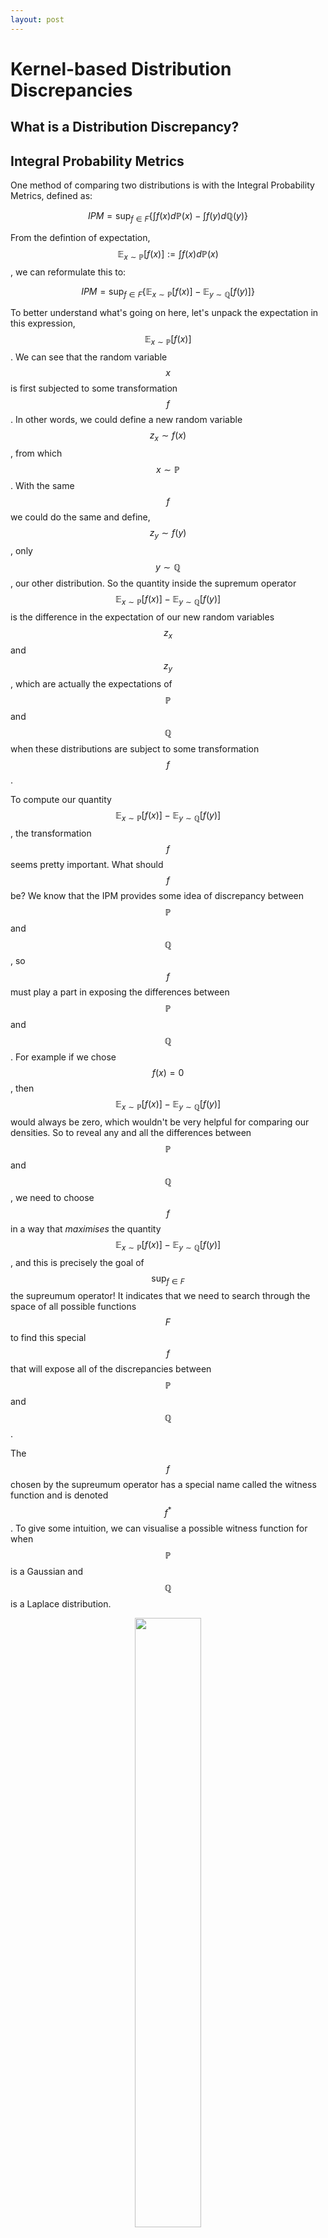 ```yaml
---
layout: post
---
```


# Kernel-based Distribution Discrepancies

## What is a Distribution Discrepancy?


## Integral Probability Metrics

One method of comparing two distributions is with the Integral Probability Metrics, defined as:

$$IPM = \sup_{f\in F} \{ \int f(x) d \mathbb{P}(x)-\int f(y) d \mathbb{Q}(y) \}$$

From the defintion of expectation, $$\mathbb{E}_{x \sim \mathbb{P}}[f(x)] := \int f(x)d\mathbb{P}(x)$$, we can reformulate this to:

$$IPM = \sup_{f\in F} \{ \mathbb{E}_{x \sim \mathbb{P}}[f(x)] - \mathbb{E}_{y \sim \mathbb{Q}}[f(y)] \}$$

To better understand what's going on here, let's unpack the expectation in this expression, $$\mathbb{E}_{x \sim \mathbb{P}}[f(x)]$$. We can see that the random variable $$x$$ is first subjected to some transformation $$f$$ . In other words, we could define a new random variable $$z_x \sim f(x)$$ , from which $$x \sim \mathbb{P}$$ . With the same $$f$$ we could do the same and define, $$z_y \sim f(y)$$ , only $$y \sim \mathbb{Q}$$ , our other distribution. So the quantity inside the supremum operator $$\mathbb{E}_{x \sim \mathbb{P}}[f(x)] - \mathbb{E}_{y \sim \mathbb{Q}}[f(y)]$$ is the difference in the expectation of our new random variables $$z_x$$ and $$z_y$$ , which are actually the expectations of $$\mathbb{P}$$ and $$\mathbb{Q}$$ when these distributions are subject to some transformation $$f$$ .

To compute our quantity $$\mathbb{E}_{x \sim \mathbb{P}}[f(x)] - \mathbb{E}_{y \sim \mathbb{Q}}[f(y)]$$, the transformation $$f$$ seems pretty important. What should $$f$$ be? We know that the IPM provides some idea of discrepancy between $$\mathbb{P}$$ and $$\mathbb{Q}$$, so $$f$$ must play a part in exposing the differences between  $$\mathbb{P}$$ and $$\mathbb{Q}$$. For example if we chose $$f(x) = 0$$, then $$\mathbb{E}_{x \sim \mathbb{P}}[f(x)] - \mathbb{E}_{y \sim \mathbb{Q}}[f(y)]$$ would always be zero, which wouldn't be very helpful for comparing our densities. So to reveal any and all the differences between $$\mathbb{P}$$ and $$\mathbb{Q}$$, we need to choose $$f$$ in a way that *maximises* the quantity $$\mathbb{E}_{x \sim \mathbb{P}}[f(x)] - \mathbb{E}_{y \sim \mathbb{Q}}[f(y)]$$, and this is precisely the goal of $$\sup_{f\in F}$$ the supreumum operator! It indicates that we need to search through the space of all possible functions $$F$$ to find this special $$f$$ that will expose all of the discrepancies between $$\mathbb{P}$$ and $$\mathbb{Q}$$.

The $$f$$ chosen by the supreumum operator has a special name called the witness function and is denoted $$f^*$$. To give some intuition, we can visualise a possible witness function for when $$\mathbb{P}$$ is a Gaussian and $$\mathbb{Q}$$ is a Laplace distribution. 

<figure class="image" align="center">
  <img src="kernel-based-distribution-discrepancies/ipm_witness_function_example.png" width="50%">
  <figcaption>A possible witness function comparing a Gaussian and Laplace Distribution</figcaption>
</figure>


The witness function exposes the differences between the two distributions. In the figure above, the locations where $$f(x)=0$$ correspond to locations where $$p(x) = q(x)$$. Moreover, when $$p(x) > q(x)$$, $$f(x) > 0$$ and the same vice versa. This means that the transformations of $$\mathbb{P}$$ and $$\mathbb{Q}$$ under $$f^*$$ will ensure a non-zero IPM indicating that $$\mathbb{P} \neq \mathbb{Q}$$.

So far we've developed some intution for the IPM definition, in particular the purpose of the transformation $$f$$. This seem like a promising approach to calculating a distribution discrepancy but we might be asking, *how exactly do we evaluate this supremum?* I mentioned for the figure above that it was only a possible witness function and this because computing the actual IPM would require a to search through *all* possible functions $$F$$ to find our actual witness function. As you might imagine, this is not an easy task.

## Maximum Mean Discrepancy

Because the kernels associated with our RKHS are in the form of expectations, from which we want to maximise their discrepancy, this formulation of the IPM is known as the Maximum Mean Discrepancy (MMD). We can define:

$$MMD = \sup_{||f||_H \leq 1 } \{ \int f(x) d \mathbb{P}(x)-\int f(y) d \mathbb{Q}(y) \}$$

where our function space is restricted to the unit ball of our chosen RKHS.

<!-- Let's unpack our new restriction on $$||f|| \leq 1$$. The norm of a function is defined as:

$$||f|| := \sup \{\frac{||f(x)||}{||x||} : x \in X, x \neq 0\}$$

In other words, our restriction states that the largest possible scaling of $$x$$ by $$f$$ must not exceed one. -->

It can be shown that:

$$MMD^2 =  \mathbb{E}_{X, \tilde{X} \sim \mathbb{P}}[k(X,\tilde{X})]-2\mathbb{E}_{X \sim \mathbb{P},Y \sim \mathbb{Q}}[k(X,Y)]+\mathbb{E}_{Y, \tilde{Y} \sim \mathbb{Q}}[k(Y,\tilde{Y})]$$ where $$k$$ is a kernel associated with the chosen RKHS (see [here](###MMD-Derivation) for the derivation).

An unbiased estimate of MMD:
$$\hat{MMD}^2 = \frac{1}{m(m-1)}\sum_{i=1}^{m}\sum_{j\neq i}^{m}k(x_i, x_j)+\frac{1}{n(n-1)}\sum_{i=1}^{n}\sum_{j\neq i}^{n}k(y_i, y_j)-\frac{2}{mn}\sum_{i=1}^{m}\sum_{j=1}^{n}k(x_i, y_j)$$


<!-- ## Polynomial Kernels

Here we compare samples from normal distributions of the same mean but different covariances. We can see that for kernels of degree one, the MMD values do not change significantly despite the distributions being compared having different variances.  This is because a linear kernel retains only the first moments of the distributions. However, as we increase the degree of the polynomial kernel, higher moments of the distribution are retained by the kernel mean embedding, and the differences in covariances is reflected in the MMD.

![Figure 1](kernel-based-distribution-discrepancies/mmd_polynomial_kernels_covariance_shift.png)

On the other hand, when shifting the mean of the distribution, all polynomial kernels will pick this up as this shift changes the first moment of the distribution. 

![Figure 1](kernel-based-distribution-discrepancies/mmd_polynomial_kernels_mean_shift.png)


This motivates the intuition for using an exponential type kernel, which when decomposed, is the power series. By incoporating all possible moments of the signal (distribution), the kernel can be interpreted as a transformation into the Fourier domain. As a Fourier type transform, this also ensures that the kernel is injective (i.e. there is no information loss), maintaining the property $$k(X,Y)=0 \Leftrightarrow X = Y$$. -->


### MNIST: The MMD

A property of the MMD is that it only requires samples from $$\mathbb{P}$$ and $$\mathbb{Q}$$. In other words, we don't need to know their underlying distributions! This can be particularly useful when we aren't read to make any assumptions about the generating process of a dataset. As an example, we can compare images from the MNIST dataset to quantify the discrepancy between digits.

We can visualise a heatmap of the MMDs for samples from different digits. 

<figure class="image" align="center">
  <img src="kernel-based-distribution-discrepancies/mnist_mmd_digit_comparison.png" width="50%">
  <figcaption>MNIST MMD Digit Comparison</figcaption>
</figure>

Samples from the same digit have much lower MMDs (the diagonal). We can see higher MMDs when comparing digits that are not as similar when written, such as 0 and 1. On the hand, more similar digits like 7 and 9 have lower MMDs, indicating that the distribution of 7 and 9 must be quite similar. It's incredible that we can quantify the discrepancy between these distributions entirely from their samples.

### MNIST: Choosing a better Kernel

A gif of kernel vs heatmap

### What if we already know $$\mathbb{P}$$?

The MNIST example showed us how useful the MMD can be when both $$\mathbb{P}$$ and $$\mathbb{Q}$$ are unknown distributions. But what if we already know the pdf of one of the distributions? In this case, sampling from the known pdf would seem like an inefficient way to calculate a discrepancy. Consider an experiment where we increase the number of samples from $$\mathbb{P}$$:

<figure class="image" align="center">
  <img src="kernel-based-distribution-discrepancies/mmd_approximates_ksd.png" width="50%">
  <figcaption>The MMD is a numerical estimate of the KSD</figcaption>
</figure>

We can see that as we increase the number of samples from $$\mathbb{P}$$, the MMD converges to a limit. This is the Kernel Stein Discrepancy of $$\mathbb{P}$$ and $$\mathbb{Q}$$. When the density function of $$\mathbb{P}$$ is known, the KSD provides a closed-formed expression for our MMD. This makes our discrepancy calculation exact, instead of numerically approximated with $$\mathbb{P}$$ samples. It also eliminates the tedious process of sampling $$\mathbb{P}$$. We will explore the KSD in detail in the next section!

## Kernel Stein Discrepancies

As we saw in the last section, the KSD computes the descrepancy between a known distribution density and an unknown density that we might only be able to sample from. Before introducing the KSD let's look at the Stein Kernel, $$k_{\mathbb{P}}$$, a special kernel formulation.

### Stein Kernels

A Stein kernel is defined as:

$$k_{\mathbb{P}}(x, y) = \nabla_x \log {p}(x)^T \nabla_x \log {p}(y)^T k(x, y) 
+ \nabla_x \log {p}(y)^T \nabla_x k(x, y)
+ \nabla_x \log {p}(x)^T \nabla_y k(x, y)
+ \langle \nabla_x k(x, \cdot), \nabla_y k(\cdot, y) \rangle$$

where $$p(x)$$ is the density function of a distribution $$\mathbb{P}$$ and $$k(x,y)$$ can be any kernel function, such as the Gaussian kernel we've looked at before.

The quantity $$\langle \nabla_x k(x, \cdot), \nabla_y k(\cdot, y) \rangle$$ can be expanded to:

$$\langle \nabla_x k(x, \cdot), \nabla_y k(\cdot, y) \rangle = \sum_{i=1}^d \frac{\partial k(x,y)}{\partial x_i \partial y_i} = Tr(\nabla_x \nabla_y k(x, y))$$

The Stein kernel may seem like a more complicated expression than the kernels that we've looked at before, but it also has a very special and simple property. For any $$x \in \mathbb{R}^d$$:

$$\mathbb{E}_{X \sim \mathbb{P}}[k_{\mathbb{P}}(X, x)] = 0$$

In other words, the density $$Z \sim k_{\mathbb{P}}(X, x)$$ where $$X \sim \mathbb{P}$$ and $$x$$ is any vector of real numbers, has an expectation of zero! 

It can also be proved that for any $$x \in \mathbb{R}^d$$:

$$\mathbb{E}_{X \sim \mathbb{P}}[k_{\mathbb{P}}(X, x)] = 0 \Leftrightarrow X \sim \mathbb{P}$$

This means that $$k_{\mathbb{P}}$$ can *uniquely* identify when samples from an unknown distribution exactly match the distribution embedded in the Stein kernel! To convince ourselves of this fact, we can show this with a small experiment:

    Construct k_p, a Stein kernel with distribution P_0 
    For distribution P_i in distributions P_0, P_1, ..., P_N:
        For K trials:
            Generate M samples from P_i
            Calculate E[k_p(X, 0)]

<figure class="image" align="center">
  <img src="kernel-based-distribution-discrepancies/stein_kernel_expectation.png" width="100%">
  <figcaption>Density comparison of Stein Kernels</figcaption>
</figure>

We can see that $$\mathbb{E}[k_{\mathbb{P}}(X, x)] = 0$$ only for the density where $$X \sim \mathbb{P}_0$$. All other densities of $$k_{\mathbb{P}}(X, x)$$ have non-zero expectations.

### The Kernel Stein Discrepancy

Given the properties of the Stein kernel, we might see how it could be helpful for formulating the Kernel Stein Discrepancy. To do this, let's first recall our MMD formulation from before:

$$MMD^2 =  \mathbb{E}_{X, \tilde{X} \sim \mathbb{P}}[k(X,\tilde{X})]-2\mathbb{E}_{X \sim \mathbb{P},Y \sim \mathbb{Q}}[k(X,Y)]+\mathbb{E}_{Y, \tilde{Y} \sim \mathbb{Q}}[k(Y,\tilde{Y})]$$

So far, we've computed the MMD with a few different kernel functions. What happens if we use our new Stein kernel, $$k_{\mathbb{P}}$$? 

$$MMD_{k_{\mathbb{P}}}^2 =  \mathbb{E}_{X, \tilde{X} \sim \mathbb{P}}[k_{\mathbb{P}}(X,\tilde{X})]-2\mathbb{E}_{X \sim \mathbb{P},Y \sim \mathbb{Q}}[k_{\mathbb{P}}(X,Y)]+\mathbb{E}_{Y, \tilde{Y} \sim \mathbb{Q}}[k_{\mathbb{P}}(Y,\tilde{Y})]$$

We've just showed that $$\mathbb{E}_{X \sim \mathbb{P}}[k_{\mathbb{P}}(X, x)] = 0$$ for all $$x \in R^d$$. This means that the first and second terms of our MMD, $$\mathbb{E}_{X, \tilde{X} \sim \mathbb{P}}[k_{\mathbb{P}}(X,\tilde{X})]$$ and $$\mathbb{E}_{X \sim \mathbb{P},Y \sim \mathbb{Q}}[k_{\mathbb{P}}(X,Y)]$$, should both be zero! So we'd be left with:

$$MMD_{k_{\mathbb{P}}}^2 =  \mathbb{E}_{Y, \tilde{Y} \sim \mathbb{Q}}[k_{\mathbb{P}}(Y,\tilde{Y})]$$

exactly the equation for the KSD!

$$KSD^2 = \mathbb{E}_{X, \tilde{X} \sim \mathbb{Q}}[k_{\mathbb{P}}(X, \tilde{X})]$$

The KSD can be derived from the MMD using a Stein Kernel. But it's important to note that the KSD doesn't include any terms involving $$X \sim \mathbb{P}$$. This shows us how the KSD only uses samples from $$\mathbb{Q}$$. We can visualise this by using the same Stein kernel for both the KSD and MMD, increasing the number of samples for $$\mathbb{P}$$ will result in the MMD approaching the KSD. 

If we ever need to compare a set of samples $$X \sim \mathbb{Q}$$ to a known distribution, it makes more sense to use the KSD. It incorporates the full $$\mathbb{P}$$ distribution within its formulation, whereas for the MMD, only a  finite number of samples from $$\mathbb{P}$$ are included in the calculation.

<!-- To explore this, we will draw varying number of samples from $$\mathbb{P}$$ and $$\mathbb{Q}$$ for $$K$$ trials, for which we will compute mean KSD and MMD values for comparison.

For notation:

$$X^{m}_i \sim \mathbb{P}$$ 

a set of $$m$$ samples drawn from $$\mathbb{P}$$ for the $$i$$th trial.

$$Y^{n}_j \sim \mathbb{Q}$$ 

a set of $$n$$ samples drawn from $$\mathbb{Q}$$ for the $$j$$th trial.

$$KSD^n_j = ksd(Y^{n}_j)$$

the KSD computed using $$Y^{n}_j \sim \mathbb{Q}$$.


$$MMD^{m, n}_{i, j} = mmd(X^{m}_i, Y^{n}_j)$$

the MMD computed using $$X^{m}_i \sim \mathbb{P}$$ and $$Y^{n}_j \sim \mathbb{Q}$$. -->

First, to show that the MMD converges to the KSD, we will compute the mean absolute difference:

$$d^{m, n} = \frac{1}{K} \sum_i^N |KSD^n_i - MMD^{m, n}_{i, i}|$$

where the MMD has $$m$$ samples to approximate $$\mathbb{P}$$ to calculate the discrepancy with $$n$$ samples of $$\mathbb{Q}$$. This is compared to the KSD, which incorporates the closed form of $$\mathbb{P}$$ to calculate the discrepancy with the same $$n$$ samples of $$\mathbb{Q}$$. 

<figure class="image" align="center">
  <img src="kernel-based-distribution-discrepancies/ksd_vs_mmd_mean_absolute_difference.png" width="80%">
  <figcaption> </figcaption>
</figure>

As we can see, by increasing both $$m$$ and $$n$$, $$d^{m, n}$$ approaches zero, meaning that each $$MMD^{m, n}_{i, i}$$ approaches its corresponding $$KSD^n_i$$.

We can further visualise this by plotting individual trials of samples, showing $$MMD^{m, n}_{i, i}$$ with its corresponding $$KSD^n_i$$.

<figure class="image" align="center">
  <img src="kernel-based-distribution-discrepancies/ksd_vs_mmd_per_trial.png" width="100%">
  <figcaption> </figcaption>
</figure>


We see that for each pair of $$MMD^{m, n}_{i, i}$$ and $$KSD^n_i$$, the MMD plots approach the KSD plot as we increase the number of samples of $$\mathbb{P}$$. The MMD obtains a better approximation of $$\mathbb{P}$$ and approaches the closed form solution of the KSD.

<!-- We can also plot the mean MMD values with mean KSD values. The mean MMD is computed by:

$$MMD^{m, n} = \frac{1}{K}\sum_i^K MMD^{m, n}_{i, i}$$

That is, MMDs are only included where each sample from $$\mathbb{P}$$ has a unique sample from $$\mathbb{Q}$$ (i.e. from the same $$i^{th}$$ trial).

![Figure 1](kernel-based-distribution-discrepancies/mean_ksd_vs_mean_mmd.png)

We can see that the MMD plots converge to the KSD plot, which in turn converges to zero as we increase the number of Q samples. 

## KSD Definition

Finally, we can define the Kernel Stein Discrepancy (KSD):

$$KSD_k^2[\mathbb{Q}, T, G_k] = \mathbb{E}_{X, \tilde{X} \sim \mathbb{Q}}[k_{\mathbb{P}}(X, \tilde{X})]$$

Moreover, the unbiased estimate:

$$\hat{KSD}_k^2[Q_n, T, G_k] = \frac{1}{n(n-1)} \sum_{i=1}^n \sum_{j\neq i}^n k_{\mathbb{P}}(x_i, x_j)$$

where $$x_k \sim \mathbb{Q}$$ for $$k=1,...,n$$

We can observe the KSD's behaviour as we shift the mean or scale the covariance of $$\mathbb{Q}$$:

![Figure 1](kernel-based-distribution-discrepancies/ksd_mean_covariance_shift.png)  -->

### Visualising Stein Kernels

We can visualise the kernel with respect to its different parameters:


<figure class="image" align="center">
  <img src="kernel-based-distribution-discrepancies/kernel_dist_vs_base_kernel_params.png" width="100%">
  <figcaption>Stein Kernels for different base distributions</figcaption>
</figure>

We can also visually compare the Stein Kernels across different seed kernels.

<figure class="image" align="center">
  <img src="kernel-based-distribution-discrepancies/kernel_dist_vs_base_kernel_type.png" width="100%">
  <figcaption>Stein Kernels for different base kernels</figcaption>
</figure>

### Stein Kernel vs KSD 

<figure class="image" align="center">
  <img src="kernel-based-distribution-discrepancies/base_kernel_param_vs_ksd.gif" width="100%">
  <figcaption>Stein Kernels for different base kernels</figcaption>
</figure>

  <!-- <img src="/Users/jameswu/repositories/jswu18.github.io/blogs/kernel-based-distribution-discrepancies/kernel-based-distribution-discrepancies/base_kernel_param_vs_ksd.gif"  -->

<!-- ![Alt Text](Users/jameswu/repositories/jswu18.github.io/blogs/kernel-based-distribution-discrepancies/kernel-based-distribution-discrepancies/base_kernel_param_vs_ksd.gif) -->

<!-- 
## $$\mathbb{P}$$ Distributions

To begin, we need to define a known distribution. We assume the distribution is of the form:

$$p(x; \theta) = \frac{1}{z(\theta)}\tilde{p}(x)$$

where $$\theta$$ are the parameters of the distribution

### Multi-Variate Gaussian

As an example, we will use the multi-variate Gaussian:

$$p(x) = p(x; \mu, \Sigma) = \frac{1}{(2\pi)^{n/2}|\Sigma|^{1/2}} \exp(-\frac{1}{2}(x-\mu)^T \Sigma^{-1}(x-\mu))$$

where:

$$\tilde{p}(x) = \exp(-\frac{1}{2}(x-\mu)^T \Sigma^{-1}(x-\mu))$$

and 

$$z(\theta) = (2\pi)^{n/2}|\Sigma|^{1/2}$$

We can derive:

$$\log {p}(x) = -\frac{1}{2}(x-\mu)^T \Sigma^{-1}(x-\mu) - \log (z(\theta))$$

and

$$\nabla_x \log {p}(x) = - \Sigma^{-1} (x-\mu)$$

The quantity $$\nabla_x \log {p}(x)$$ is also known as the score of $$p(x)$$. -->



## Appendix 
### MMD Derivation

Starting with the IPM definition:

$$IMP = \sup_{f\in F} \{ \int f(x) d \mathbb{P}(x)-\int f(y) d \mathbb{Q}(y) \}$$

For the MMD we choose $$F:= \{||f||_H \leq 1 \}$$:

$$MMD^2 = \left[ \sup_{||f||\leq 1} \{ \int f(x) d \mathbb{P}(x)-\int f(y) d \mathbb{Q}(y) \} \right]^2$$

Given that $$\mathbb{E}_{x \sim \mathbb{P}}[f(x)] = \langle f, \mu_{\mathbb{P}}\rangle_H$$ and $$\mathbb{E}_{x \sim \mathbb{P}}[f(x)] := \int f(x)d\mathbb{P}(x)$$, we can substitute:

$$MMD^2 = \left[ \sup_{||f||\leq 1} \{ \langle f, \mu_{\mathbb{P}}\rangle_H-\langle f, \mu_{\mathbb{Q}}\rangle_H \} \right]^2$$

and by linearity,

$$MMD^2 = \left[ \sup_{||f||\leq 1} \{ \langle f, \mu_{\mathbb{P}}-\mu_{\mathbb{Q}}\rangle_H \} \right]^2$$

Claim:

$$\sup\{\langle v, w\rangle: w \in V, ||w|| \leq 1\} = \sup\{\langle v, w\rangle: w \in V, ||w|| = 1\}$$

Consider $$w' = \alpha w$$ where $$||w||=1$$ and $$0 \leq \alpha \leq 1$$:

Then $$||w'|| \leq 1$$ and 

$$\langle v, w'\rangle = \langle v, \alpha w\rangle = \alpha \langle v, w\rangle \leq \langle v, w\rangle$$

Thus $$\langle v, w\rangle$$ for $$||w|| \leq 1$$ is maximised when $$||w||=1$$ and the supremum of $$\langle v, w\rangle$$ for $$||w|| \leq 1$$ will always have $$||w|| = 1$$.

Back to our MMD derivation, with the result above, we can replace $$||f|| \leq 1$$ with $$||f||=1$$:

$$MMD^2 = \left[ \sup_{||f||= 1} \{ \langle f, \mu_{\mathbb{P}}-\mu_{\mathbb{Q}}\rangle_H \} \right]^2$$

We can also prove that $$||v|| = \sup_{||w||=1} \{ \langle v, w\rangle \}$$:

($$\leq$$):

Let $$w' := \frac{v}{||v||}$$ and knowing $$||v|| = \sqrt{\langle v, w\rangle}$$:

$$||v||^2 = \langle v, v\rangle = ||v||\langle v, \frac{v}{||v||}\rangle = ||v||\langle v, w'\rangle$$

Moreover,

$$|v||^2 \leq ||v|| \sup \{\langle v, w\rangle : w \in V, ||w||=1\}$$

Thus,

$$||v||^2 \leq \sup \{\langle v, w\rangle : w \in V, ||w||=1\}$$

($$\geq$$):

From the Cauchy-Schqarz inequality:


$$\left\| v \right\| \left\| w \right\| \geq |\langle v, w\rangle|$$

Given that $$\|w\|=1$$:

$$||v|| \geq |\langle v, w\rangle|$$

Thus,

$$||v||^2 \geq \sup \{\langle v, w\rangle : w \in V, ||w||=1\}$$

Combining the above:

$$||v||^2 = \sup \{\langle v, w\rangle : w \in V, ||w||=1\}$$

Using this result for our MMD expression:

$$MMD^2 = ||\mu_{\mathbb{P}}-\mu_{\mathbb{Q}}||^2_H$$

Expanding,

$$MMD^2 = \langle \mu_{\mathbb{P}}-\mu_{\mathbb{Q}}, \mu_{\mathbb{P}}-\mu_{\mathbb{Q}}\rangle = \langle \mu_{\mathbb{P}}, \mu_{\mathbb{P}}\rangle - 2\operatorname{Re}(\langle \mu_{\mathbb{P}}, \mu_{\mathbb{Q}}\rangle) + \langle \mu_{\mathbb{Q}}, \mu_{\mathbb{Q}}\rangle$$

Simplifying,

$$MMD^2 = ||\mu_{\mathbb{P}}||^2 - 2|\langle \mu_{\mathbb{P}}, \mu_{\mathbb{Q}} \rangle|_H + ||\mu_{\mathbb{Q}}||^2_H$$


Knowing that $$\|\mu_{\mathbb{P}}\|^2_H = \langle \mathbb{E}[k(\cdot, X)], \mathbb{E}[k(\cdot, \tilde{X})]\rangle = \mathbb{E}[k(X, \tilde{X})]$$ and $$\langle \mu_{\mathbb{P}}, \mu_{\mathbb{P}} \rangle_H = \langle\mathbb{E}[k(\cdot, X)], \mathbb{E}[k(\cdot, Y)]\rangle = \mathbb{E}[k(X, Y)]$$, we can substitute and achieve our desired result:

$$MMD^2 =  \mathbb{E}_{X, \tilde{X} \sim \mathbb{P}}[k(X,\tilde{X})]-2\mathbb{E}_{X \sim \mathbb{P},Y \sim \mathbb{Q}}[k(X,Y)]+\mathbb{E}_{Y, \tilde{Y} \sim \mathbb{Q}}[k(Y,\tilde{Y})]$$